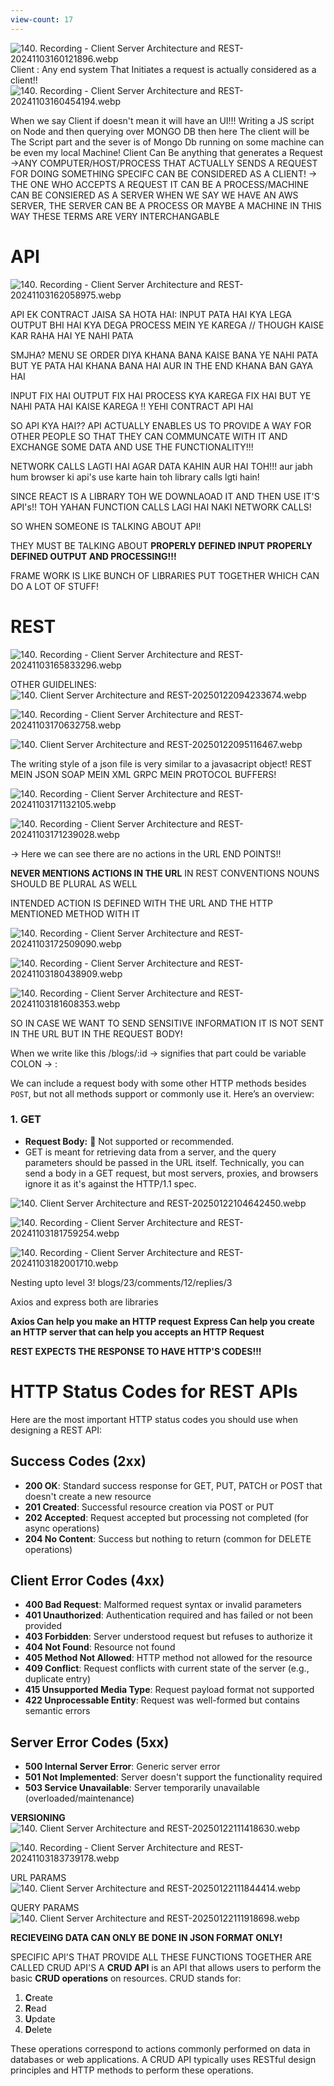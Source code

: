 ```yaml
---
view-count: 17
---
```

![140. Recording - Client Server Architecture and REST-20241103160121896.webp](../../Images/140.%20Recording%20-%20Client%20Server%20Architecture%20and%20REST-20241103160121896.webp)
Client : Any end system That Initiates a request is actually considered as a client!!
![140. Recording - Client Server Architecture and REST-20241103160454194.webp](../../Images/140.%20Recording%20-%20Client%20Server%20Architecture%20and%20REST-20241103160454194.webp)

When we say Client if doesn't mean it will have an UI!!!
Writing a JS script on Node and then querying over MONGO DB then here The client will be The Script part and the sever is of Mongo Db running on some machine can be even my local Machine!
Client Can Be anything that generates a Request
->ANY COMPUTER/HOST/PROCESS THAT ACTUALLY SENDS A REQUEST FOR DOING SOMETHING SPECIFC CAN BE CONSIDERED AS A CLIENT!
-> THE ONE WHO ACCEPTS A REQUEST IT CAN BE A PROCESS/MACHINE CAN BE CONSIERED AS A SERVER 
WHEN WE SAY WE HAVE AN AWS SERVER, THE SERVER CAN BE A PROCESS OR MAYBE A MACHINE IN THIS WAY THESE TERMS ARE VERY INTERCHANGABLE 
# API
![140. Recording - Client Server Architecture and REST-20241103162058975.webp](../../Images/140.%20Recording%20-%20Client%20Server%20Architecture%20and%20REST-20241103162058975.webp)

API EK CONTRACT  JAISA SA HOTA HAI:
INPUT PATA HAI KYA LEGA 
OUTPUT BHI HAI KYA DEGA 
PROCESS MEIN YE KAREGA // THOUGH KAISE KAR RAHA HAI YE NAHI PATA 

SMJHA?
 MENU SE ORDER DIYA 
 KHANA BANA KAISE BANA YE NAHI PATA BUT YE PATA HAI KHANA BANA HAI
 AUR IN THE END KHANA BAN GAYA HAI

INPUT FIX HAI
OUTPUT FIX HAI
PROCESS KYA KAREGA FIX HAI BUT YE NAHI PATA HAI KAISE KAREGA !!
YEHI CONTRACT API HAI



SO API KYA HAI??
API ACTUALLY ENABLES US TO PROVIDE A WAY FOR OTHER PEOPLE SO THAT THEY CAN COMMUNCATE WITH IT AND EXCHANGE SOME DATA AND USE THE FUNCTIONALITY!!!

NETWORK CALLS LAGTI HAI AGAR DATA KAHIN AUR HAI TOH!!!
aur jabh hum browser ki api's use karte hain toh library calls lgti hain!


SINCE REACT IS A LIBRARY TOH WE DOWNLAOAD IT AND THEN USE IT'S API's!! TOH YAHAN FUNCTION CALLS LAGI HAI NAKI NETWORK CALLS!

SO WHEN SOMEONE IS TALKING ABOUT API!

THEY MUST BE TALKING ABOUT **PROPERLY DEFINED INPUT PROPERLY DEFINED OUTPUT AND PROCESSING!!!**

FRAME WORK IS LIKE BUNCH OF LIBRARIES PUT TOGETHER WHICH CAN DO A LOT OF STUFF!

# REST


![140. Recording - Client Server Architecture and REST-20241103165833296.webp](../../Images/140.%20Recording%20-%20Client%20Server%20Architecture%20and%20REST-20241103165833296.webp)

OTHER GUIDELINES:
![140. Client Server Architecture and REST-20250122094233674.webp](../../Images/140.%20Client%20Server%20Architecture%20and%20REST-20250122094233674.webp)


![140. Recording - Client Server Architecture and REST-20241103170632758.webp](../../Images/140.%20Recording%20-%20Client%20Server%20Architecture%20and%20REST-20241103170632758.webp)


![140. Client Server Architecture and REST-20250122095116467.webp](../../Images/140.%20Client%20Server%20Architecture%20and%20REST-20250122095116467.webp)

The writing style of a json file is very similar to a javasacript object!
REST MEIN JSON
SOAP MEIN XML
GRPC MEIN PROTOCOL BUFFERS!



![140. Recording - Client Server Architecture and REST-20241103171132105.webp](../../Images/140.%20Recording%20-%20Client%20Server%20Architecture%20and%20REST-20241103171132105.webp)


![140. Recording - Client Server Architecture and REST-20241103171239028.webp](../../Images/140.%20Recording%20-%20Client%20Server%20Architecture%20and%20REST-20241103171239028.webp)

-> Here we can see there are no actions in the URL END POINTS!!

**NEVER MENTIONS ACTIONS IN THE URL** IN REST CONVENTIONS
NOUNS SHOULD BE PLURAL AS WELL

INTENDED ACTION IS DEFINED WITH THE URL AND THE HTTP MENTIONED METHOD WITH IT 

![140. Recording - Client Server Architecture and REST-20241103172509090.webp](../../Images/140.%20Recording%20-%20Client%20Server%20Architecture%20and%20REST-20241103172509090.webp)

![140. Recording - Client Server Architecture and REST-20241103180438909.webp](../../Images/140.%20Recording%20-%20Client%20Server%20Architecture%20and%20REST-20241103180438909.webp)


![140. Recording - Client Server Architecture and REST-20241103181608353.webp](../../Images/140.%20Recording%20-%20Client%20Server%20Architecture%20and%20REST-20241103181608353.webp)

SO IN CASE WE WANT TO SEND SENSITIVE INFORMATION IT IS NOT SENT IN THE URL BUT IN THE REQUEST BODY!

When we write like this /blogs/:id  -> signifies that part could be variable 
COLON -> :


We can include a request body with some other HTTP methods besides `POST`, but not all methods support or commonly use it. Here’s an overview:

### 1. **GET**

- **Request Body:** 🚫 Not supported or recommended.
- GET is meant for retrieving data from a server, and the query parameters should be passed in the URL itself. Technically, you can send a body in a GET request, but most servers, proxies, and browsers ignore it as it's against the HTTP/1.1 spec.

![140. Client Server Architecture and REST-20250122104642450.webp](../../Images/140.%20Client%20Server%20Architecture%20and%20REST-20250122104642450.webp)




![140. Recording - Client Server Architecture and REST-20241103181759254.webp](../../Images/140.%20Recording%20-%20Client%20Server%20Architecture%20and%20REST-20241103181759254.webp)

![140. Recording - Client Server Architecture and REST-20241103182001710.webp](../../Images/140.%20Recording%20-%20Client%20Server%20Architecture%20and%20REST-20241103182001710.webp)

Nesting upto level 3!
blogs/23/comments/12/replies/3


Axios and express both are libraries 

**Axios Can help you make an HTTP request**
**Express Can help you create an HTTP server that can help you accepts an HTTP Request**

**REST EXPECTS THE RESPONSE TO HAVE HTTP'S CODES!!!**

# HTTP Status Codes for REST APIs

Here are the most important HTTP status codes you should use when designing a REST API:

## Success Codes (2xx)

- **200 OK**: Standard success response for GET, PUT, PATCH or POST that doesn't create a new resource
- **201 Created**: Successful resource creation via POST or PUT
- **202 Accepted**: Request accepted but processing not completed (for async operations)
- **204 No Content**: Success but nothing to return (common for DELETE operations)

## Client Error Codes (4xx)

- **400 Bad Request**: Malformed request syntax or invalid parameters
- **401 Unauthorized**: Authentication required and has failed or not been provided
- **403 Forbidden**: Server understood request but refuses to authorize it
- **404 Not Found**: Resource not found
- **405 Method Not Allowed**: HTTP method not allowed for the resource
- **409 Conflict**: Request conflicts with current state of the server (e.g., duplicate entry)
- **415 Unsupported Media Type**: Request payload format not supported
- **422 Unprocessable Entity**: Request was well-formed but contains semantic errors

## Server Error Codes (5xx)

- **500 Internal Server Error**: Generic server error
- **501 Not Implemented**: Server doesn't support the functionality required
- **503 Service Unavailable**: Server temporarily unavailable (overloaded/maintenance)

**VERSIONING**
![140. Client Server Architecture and REST-20250122111418630.webp](../../Images/140.%20Client%20Server%20Architecture%20and%20REST-20250122111418630.webp)



![140. Recording - Client Server Architecture and REST-20241103183739178.webp](../../Images/140.%20Recording%20-%20Client%20Server%20Architecture%20and%20REST-20241103183739178.webp)


URL PARAMS
![140. Client Server Architecture and REST-20250122111844414.webp](../../Images/140.%20Client%20Server%20Architecture%20and%20REST-20250122111844414.webp)


QUERY PARAMS 
![140. Client Server Architecture and REST-20250122111918698.webp](../../Images/140.%20Client%20Server%20Architecture%20and%20REST-20250122111918698.webp)


**RECIEVEING DATA CAN ONLY BE DONE IN JSON FORMAT ONLY!**

SPECIFIC API'S THAT PROVIDE ALL THESE FUNCTIONS TOGETHER ARE CALLED CRUD API'S
A **CRUD API** is an API that allows users to perform the basic **CRUD operations** on resources. CRUD stands for:

1. **C**reate
2. **R**ead
3. **U**pdate
4. **D**elete


These operations correspond to actions commonly performed on data in databases or web applications. A CRUD API typically uses RESTful design principles and HTTP methods to perform these operations.